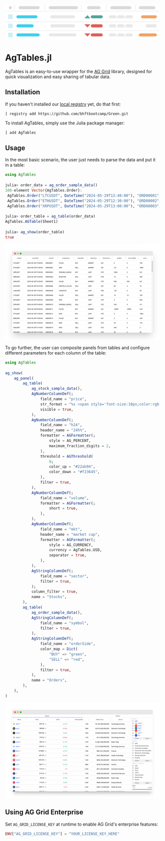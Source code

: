 ![animation](assets/animation_light.gif)

# AgTables.jl

AgTables is an easy-to-use wrapper for the [AG Grid](https://www.ag-grid.com/) library, designed for quick visualization and easy sharing of tabular data.

## Installation
If you haven't installed our [local registry](https://github.com/bhftbootcamp/Green) yet, do that first:
```
] registry add https://github.com/bhftbootcamp/Green.git
```

To install AgTables, simply use the Julia package manager:

```julia
] add AgTables
```

## Usage

In the most basic scenario, the user just needs to parse the data and put it in a table:

```julia
using AgTables

julia> order_data = ag_order_sample_data()
100-element Vector{AgTables.Order}:
 AgTables.Order("LTCUSDT", DateTime("2024-05-29T13:40:00"), "ORD00001", ...)
 AgTables.Order("ETHUSDT", DateTime("2024-05-29T12:30:00"), "ORD00002", ...)
 AgTables.Order("XRPUSDT", DateTime("2024-05-29T13:00:00"), "ORD00003", ...)

julia> order_table = ag_table(order_data)
AgTables.AGTable(Sheet1)

julia> ag_show(order_table)
true
```

![order_table](assets/order_table.png)

To go further, the user can composite panels from tables and configure different parameters for each column of the table:

```julia
using AgTables

ag_show(
    ag_panel(
        ag_table(
            ag_stock_sample_data(),
            AgNumberColumnDef(;
                field_name = "price",
                str_format = "%s <span style='font-size:10px;color:rgb(120,123,134);font-weight:400'>USD</span>",
                visible = true,
            ),
            AgNumberColumnDef(;
                field_name = "h24",
                header_name = "24h%",
                formatter = AGFormatter(;
                    style = AG_PERCENT,
                    maximum_fraction_digits = 2,
                ),
                threshold = AGThreshold(
                    0;
                    color_up = "#22ab94",
                    color_down = "#f23645",
                ),
                filter = true,
            ),
            AgNumberColumnDef(;
                field_name = "volume",
                formatter = AGFormatter(;
                    short = true,
                ),
            ),
            AgNumberColumnDef(;
                field_name = "mkt",
                header_name = "market сap",
                formatter = AGFormatter(;
                    style = AG_CURRENCY,
                    currency = AgTables.USD,
                    separator = true,
                ),
            ),
            AgStringColumnDef(;
                field_name = "sector",
                filter = true,
            );
            column_filter = true,
            name = "Stocks",
        ),
        ag_table(
            ag_order_sample_data(),
            AgStringColumnDef(;
                field_name = "symbol",
                filter = true,
            ),
            AgStringColumnDef(;
                field_name = "orderSide",
                color_map = Dict(
                    "BUY" => "green",
                    "SELL" => "red",
                ),
                filter = true,
            ),
            name = "Orders",
        ),
    ),
)
```

![stock_order_panel](assets/stock_order_panel.png)

## Using AG Grid Enterprise

Set `AG_GRID_LICENSE_KEY` at runtime to enable AG Grid's enterprise features:

```julia
ENV["AG_GRID_LICENSE_KEY"] = "YOUR_LICENSE_KEY_HERE"
```
